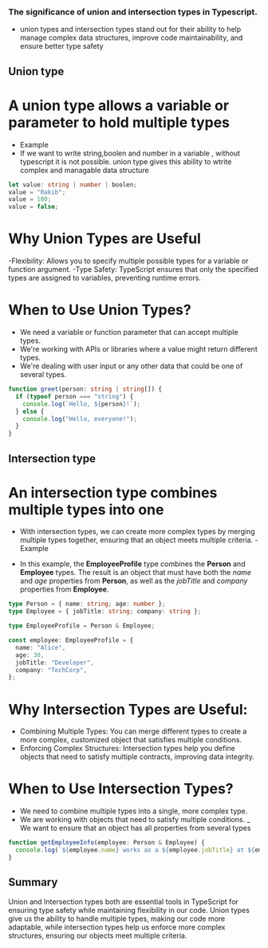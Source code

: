 ### The significance of union and intersection types in Typescript.
- union types and intersection types stand out for their ability to help manage complex data structures, improve code maintainability, and ensure better type safety

## Union type
# A union type allows a variable or parameter to hold multiple types

- Example
- If we want to write string,boolen and number in a variable , without typescript it is not possible. union type gives this ability to wtrite complex and managable data structure
```ts
let value: string | number | boolen;
value = "Rakib"; 
value = 100;   
value = false;  

```
# Why Union Types are Useful
-Flexibility: Allows you to specify multiple possible types for a variable or function argument.
-Type Safety: TypeScript ensures that only the specified types are assigned to variables, preventing runtime errors.

# When to Use Union Types?
- We need a variable or function parameter that can accept multiple types.
- We're working with APIs or libraries where a value might return different types.
- We're dealing with user input or any other data that could be one of several types.

```ts
function greet(person: string | string[]) {
  if (typeof person === "string") {
    console.log(`Hello, ${person}!`);
  } else {
    console.log("Hello, everyone!");
  }
}
```



## Intersection type
# An intersection type combines multiple types into one
- With intersection types, we can create more complex types by merging multiple types together, ensuring that an object meets multiple criteria.
-Example

- In this example, the **EmployeeProfile** type combines the **Person** and **Employee** types. The result is an object that must have both the *name* and *age* properties from **Person**, as well as the *jobTitle* and *company* properties from **Employee**.
```ts
type Person = { name: string; age: number };
type Employee = { jobTitle: string; company: string };

type EmployeeProfile = Person & Employee;

const employee: EmployeeProfile = {
  name: "Alice",
  age: 30,
  jobTitle: "Developer",
  company: "TechCorp",
};
```

# Why Intersection Types are Useful:
- Combining Multiple Types: You can merge different types to create a more complex, customized object that satisfies multiple conditions.
- Enforcing Complex Structures: Intersection types help you define objects that need to satisfy multiple contracts, improving data integrity.

# When to Use Intersection Types?

- We need to combine multiple types into a single, more complex type.
- We are working with objects that need to satisfy multiple conditions.
_ We want to ensure that an object has all properties from several types

```ts
function getEmployeeInfo(employee: Person & Employee) {
  console.log(`${employee.name} works as a ${employee.jobTitle} at ${employee.company}`);
}
```

## Summary
Union and Intersection types both are essential tools in TypeScript for ensuring type safety while maintaining flexibility in our code. Union types give us the ability to handle multiple types, making our code more adaptable, while intersection types help us enforce more complex structures, ensuring our objects meet multiple criteria.